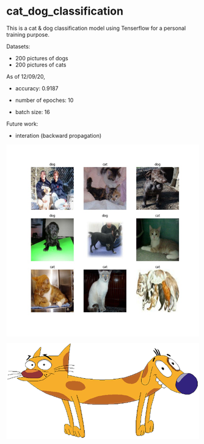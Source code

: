 # cat_dog_classification

This is a cat & dog classification model using Tenserflow for a personal training purpose. 

Datasets: 
- 200 pictures of dogs
- 200 pictures of cats

As of 12/09/20, 

- accuracy: 0.9187

- number of epoches: 10
- batch size: 16

Future work: 
- interation (backward propagation) 

![ninegrid](/img/nine.jpg)


![catdog](/img/catdog.png)
